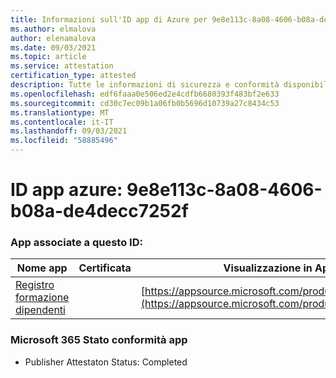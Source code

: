 ```yaml
---
title: Informazioni sull'ID app di Azure per 9e8e113c-8a08-4606-b08a-de4decc7252f
ms.author: elmalova
author: elenamalova
ms.date: 09/03/2021
ms.topic: article
ms.service: attestation
certification_type: attested
description: Tutte le informazioni di sicurezza e conformità disponibili per 9e8e113c-8a08-4606-b08a-de4decc7252f.
ms.openlocfilehash: edf6faaa0e506ed2e4cdfb6680393f483bf2e633
ms.sourcegitcommit: cd30c7ec09b1a06fb0b5696d10739a27c8434c53
ms.translationtype: MT
ms.contentlocale: it-IT
ms.lasthandoff: 09/03/2021
ms.locfileid: "58885496"
---
```

# <a name="azure-app-id-9e8e113c-8a08-4606-b08a-de4decc7252f"></a>ID app azure: 9e8e113c-8a08-4606-b08a-de4decc7252f


### <a name="apps-associated-with-this-id"></a>App associate a questo ID:
| **Nome app** | **Certificata** | **Visualizzazione in AppSource** |
|--------------|---------------|-----------------------|
| [Registro formazione dipendenti](https://docs.microsoft.com/microsoft-365-app-certification/forward/WA200001512) |  | [https://appsource.microsoft.com/product/office/WA200001512](https://appsource.microsoft.com/product/office/WA200001512) |

### <a name="microsoft-365-app-compliance-status"></a>Microsoft 365 Stato conformità app
- Publisher Attestaton Status: Completed
